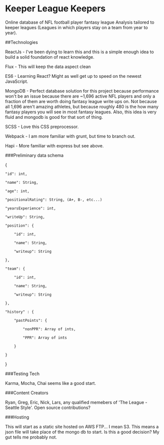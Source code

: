 # Keeper League Keepers

Online database of NFL football player fantasy league Analysis tailored to keeper leagues (Leagues in which players stay on a team from year to year).

##Technologies

ReactJs - I've been dying to learn this and this is a simple enough idea to build a solid foundation of react knowledge.

Flux - This will keep the data aspect clean

ES6 - Learning React? Might as well get up to speed on the newest JavaScript.

MongoDB - Perfect database solution for this project because performance won't be an issue because there are ~1,696 active NFL players and only a fraction of them are worth doing fantasy league write ups on. Not because all 1,696 aren't amazing athletes, but because roughly 480 is the how many fantasy players you will see in most fantasy leagues. Also, this idea is very fluid and mongodb is good for that sort of thing.

SCSS - Love this CSS preprocessor. 

Webpack - I am more familiar with grunt, but time to branch out.

Hapi - More familiar with express but see above.

###Preliminary data schema

{

	"id": int,

	"name": String,

	"age": int,

	"positionalRating": String, (A+, B-, etc...)

	"yearsExperience": int,

	"writeUp": String,

	"position": { 

		"id": int,
		
		"name": String,
		
		"writeup": String
	
	},
	
	"team": {
	
		"id": int,
	
		"name": String,
	
		"writeup": String
	
	},
	
	"history" : {
	
		"pastPoints": {
	
			"nonPPR": Array of ints,
	
			"PPR": Array of ints
	
		}
	
	}

}

###Testing Tech

Karma, Mocha, Chai seems like a good start.

###Content Creators

Ryan, Greg, Eric, Nick, Lars, any qualified memebers of 'The League - Seattle Style'. Open source contributions?

###Hosting

This will start as a static site hosted on AWS FTP... I mean S3. This means a json file will take place of the mongo db to start. Is this a good decision? My gut tells me probably not.
